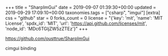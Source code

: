 +++
title = "SharpImGui"
date = 2019-09-07 01:39:30+00:00
updated = 2019-09-29 17:09:10+00:00
taxonomies.tags = ["csharp", "imgui"]
[extra]
css = "github"
star = 0
forks_count = 0
license = "{'key': 'mit', 'name': 'MIT License', 'spdx_id': 'MIT', 'url': 'https://api.github.com/licenses/mit', 'node_id': 'MDc6TGljZW5zZTEz'}"
+++

<https://github.com/ousttrue/SharpImGui>

cimgui binding
